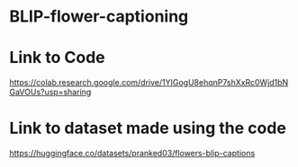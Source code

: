 # BLIP-flower-captioning

# Link to Code
https://colab.research.google.com/drive/1YIGogU8ehqnP7shXxRc0Wjd1bNGaVOUs?usp=sharing

# Link to dataset made using the code
https://huggingface.co/datasets/pranked03/flowers-blip-captions
